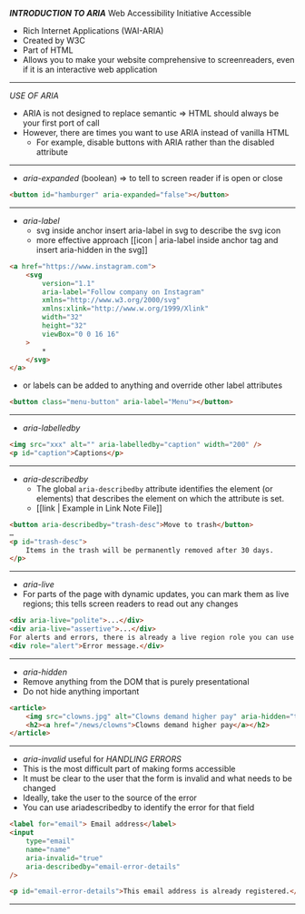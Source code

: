 **_INTRODUCTION TO ARIA_** Web Accessibility Initiative Accessible

- Rich Internet Applications (WAI-ARIA)
- Created by W3C
- Part of HTML
- Allows you to make your website comprehensive to screenreaders, even if it is an interactive web application

---

_USE OF ARIA_

- ARIA is not designed to replace semantic => HTML should always be your first port of call
- However, there are times you want to use ARIA instead of vanilla HTML
  - For example, disable buttons with ARIA rather than the disabled attribute

---

- _aria-expanded_ (boolean) => to tell to screen reader if is open or close

```html
<button id="hamburger" aria-expanded="false"></button>
```

---

- _aria-label_
  - svg inside anchor insert aria-label in svg to describe the svg icon
  - more effective approach [[icon | aria-label inside anchor tag and insert aria-hidden in the svg]]

```html
<a href="https://www.instagram.com">
	<svg
		version="1.1"
		aria-label="Follow company on Instagram"
		xmlns="http://www.w3.org/2000/svg"
		xmlns:xlink="http://www.w.org/1999/Xlink"
		width="32"
		height="32"
		viewBox="0 0 16 16"
	>
		*
	</svg>
</a>
```

- or labels can be added to anything and override other label attributes

```html
<button class="menu-button" aria-label="Menu"></button>
```

---

- _aria-labelledby_

```html
<img src="xxx" alt="" aria-labelledby="caption" width="200" />
<p id="caption">Captions</p>
```

---

- _aria-describedby_
  - The global `aria-describedby` attribute identifies the element (or elements) that describes the element on which the attribute is set.
  - [[link | Example in Link Note File]]

```html
<button aria-describedby="trash-desc">Move to trash</button>
…
<p id="trash-desc">
	Items in the trash will be permanently removed after 30 days.
</p>
```

---

- _aria-live_
- For parts of the page with dynamic updates, you can mark them as live regions; this tells screen readers to read out any changes

```html
<div aria-live="polite">...</div>
<div aria-live="assertive">...</div>
For alerts and errors, there is already a live region role you can use
<div role="alert">Error message.</div>
```

---

- _aria-hidden_
- Remove anything from the DOM that is purely presentational
- Do not hide anything important

```html
<article>
	<img src="clowns.jpg" alt="Clowns demand higher pay" aria-hidden="true" />
	<h2><a href="/news/clowns">Clowns demand higher pay</a></h2>
</article>
```

---

- _aria-invalid_ useful for _HANDLING ERRORS_
- This is the most difficult part of making forms accessible
- It must be clear to the user that the form is invalid and what needs to be changed
- Ideally, take the user to the source of the error
- You can use ariadescribedby to identify the error for that field

```html
<label for="email"> Email address</label>
<input
	type="email"
	name="name"
	aria-invalid="true"
	aria-describedby="email-error-details"
/>

<p id="email-error-details">This email address is already registered.</p>
```

---
